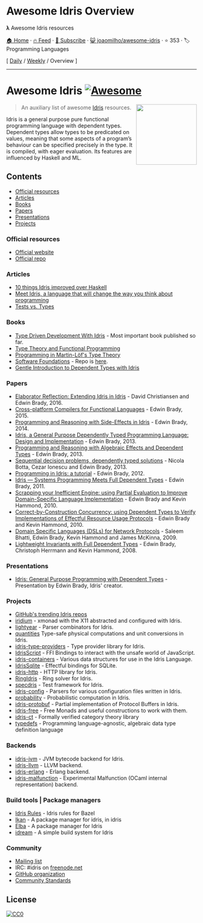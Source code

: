 # Awesome Idris Overview

𝛌 Awesome Idris resources

[🏠 Home](/README.md) · [🔥 Feed](https://www.trackawesomelist.com/joaomilho/awesome-idris/rss.xml) · [📮 Subscribe](https://trackawesomelist.us17.list-manage.com/subscribe?u=d2f0117aa829c83a63ec63c2f&id=36a103854c) · [😺 joaomilho/awesome-idris](https://github.com/joaomilho/awesome-idris) · ⭐ 353 · 🏷️ Programming Languages

[ [Daily](/content/joaomilho/awesome-idris/README.md) / [Weekly](/content/joaomilho/awesome-idris/week/README.md) / Overview ]

---

# Awesome Idris [![Awesome](https://cdn.rawgit.com/sindresorhus/awesome/d7305f38d29fed78fa85652e3a63e154dd8e8829/media/badge.svg)](https://github.com/sindresorhus/awesome)

[<img src="https://www.idris-lang.org/logo/logo.png" align="right" width="160">](https://www.idris-lang.org/)

> An auxiliary list of awesome [Idris](https://www.idris-lang.org/) resources.

Idris is a general purpose pure functional programming language with dependent types. Dependent types allow types to be predicated on values, meaning that some aspects of a program’s behaviour can be specified precisely in the type. It is compiled, with eager evaluation. Its features are influenced by Haskell and ML.

## Contents

*   [Official resources](#official-resources)
*   [Articles](#articles)
*   [Books](#books)
*   [Papers](#papers)
*   [Presentations](#presentations)
*   [Projects](#projects)

### Official resources

*   [Official website](https://www.idris-lang.org/)
*   [Official repo](https://github.com/idris-lang/Idris-dev)

### Articles

*   [10 things Idris improved over Haskell](https://deque.blog/2017/06/14/10-things-idris-improved-over-haskell/)
*   [Meet Idris, a language that will change the way you think about programming](https://crufter.com/idris-a-language-that-will-change-the-way-you-think-about-programming)
*   [Tests vs. Types](http://kevinmahoney.co.uk/articles/tests-vs-types/)

### Books

*   [Type Driven Development With Idris](https://www.manning.com/books/type-driven-development-with-idris) - Most important book published so far.
*   [Type Theory and Functional Programming](https://www.cs.kent.ac.uk/people/staff/sjt/TTFP/)
*   [Programming in Martin-Löf's Type Theory](http://www.cse.chalmers.se/research/group/logic/book/book.pdf)
*   [Software Foundations](https://idris-hackers.github.io/software-foundations/pdf/sf-idris-2018.pdf) - Repo is [here](https://github.com/idris-hackers/software-foundations).
*   [Gentle Introduction to Dependent Types with Idris](https://leanpub.com/gidti)

### Papers

*   [Elaborator Reflection: Extending Idris in Idris](https://eb.host.cs.st-andrews.ac.uk/drafts/elab-reflection.pdf) - David Christiansen and Edwin Brady, 2016.
*   [Cross-platform Compilers for Functional Languages](https://eb.host.cs.st-andrews.ac.uk/drafts/compile-idris.pdf) - Edwin Brady, 2015.
*   [Programming and Reasoning with Side-Effects in Idris](https://eb.host.cs.st-andrews.ac.uk/drafts/eff-tutorial.pdf) - Edwin Brady, 2014.
*   [Idris, a General Purpose Dependently Typed Programming Language: Design and Implementation](https://pdfs.semanticscholar.org/1407/220ca09070233dca256433430d29e5321dc2.pdf) - Edwin Brady, 2013.
*   [Programming and Reasoning with Algebraic Effects and Dependent Types](https://eb.host.cs.st-andrews.ac.uk/drafts/effects.pdf) - Edwin Brady, 2013.
*   [Sequential decision problems, dependently typed solutions](http://eb.host.cs.st-andrews.ac.uk/writings/plmms13.pdf) - Nicola Botta, Cezar Ionescu and Edwin Brady, 2013.
*   [Programming in Idris: a tutorial](http://eb.host.cs.st-andrews.ac.uk/writings/idris-tutorial.pdf) - Edwin Brady, 2012.
*   [Idris — Systems Programming Meets Full Dependent Types](https://eb.host.cs.st-andrews.ac.uk/writings/plpv11.pdf) - Edwin Brady, 2011.
*   [Scrapping your Inefficient Engine: using Partial Evaluation to Improve Domain-Specific Language Implementation](http://eb.host.cs.st-andrews.ac.uk/writings/icfp10.pdf) - Edwin Brady and Kevin Hammond, 2010.
*   [Correct-by-Construction Concurrency: using Dependent Types to Verify Implementations of Effectful Resource Usage Protocols](http://eb.host.cs.st-andrews.ac.uk/writings/fi-cbc.pdf) - Edwin Brady and Kevin Hammond, 2010.
*   [Domain Specific Languages (DSLs) for Network Protocols](http://eb.host.cs.st-andrews.ac.uk/drafts/ngna2009-dsl.pdf) - Saleem Bhatti, Edwin Brady, Kevin Hammond and James McKinna, 2009.
*   [Lightweight Invariants with Full Dependent Types](http://eb.host.cs.st-andrews.ac.uk/drafts/tfp08.pdf) - Edwin Brady, Christoph Herrmann and Kevin Hammond, 2008.

### Presentations

*   [Idris: General Purpose Programming with Dependent Types](https://www.youtube.com/watch?v=vkIlW797JN8) - Presentation by Edwin Brady, Idris' creator.

### Projects

*   [GitHub's trending Idris repos](https://github.com/trending/idris)
*   [iridium](https://github.com/puffnfresh/iridium) - xmonad with the X11 abstracted and configured with Idris.
*   [lightyear](https://github.com/ziman/lightyear) - Parser combinators for Idris.
*   [quantities](https://github.com/timjb/quantities) Type-safe physical computations and unit conversions in Idris.
*   [idris-type-providers](https://github.com/david-christiansen/idris-type-providers) - Type provider library for Idris.
*   [IdrisScript](https://github.com/idris-hackers/IdrisScript) - FFI Bindings to interact with the unsafe world of JavaScript.
*   [idris-containers](https://github.com/jfdm/idris-containers) - Various data structures for use in the Idris Language.
*   [IdrisSqlite](https://github.com/david-christiansen/IdrisSqlite) - Effectful bindings for SQLite.
*   [idris-http](https://github.com/uwap/idris-http) - HTTP library for Idris.
*   [RingIdris](https://github.com/FranckS/RingIdris) - Ring solver for Idris.
*   [specdris](https://github.com/pheymann/specdris) - Test framework for Idris.
*   [idris-config](https://github.com/jfdm/idris-config) - Parsers for various configuration files written in Idris.
*   [probability](https://github.com/BlackBrane/probability) - Probabilistic computation in Idris.
*   [idris-protobuf](https://github.com/google/idris-protobuf) - Partial implementation of Protocol Buffers in Idris.
*   [idris-free](https://github.com/idris-hackers/idris-free) - Free Monads and useful constructions to work with them.
*   [idris-ct](https://github.com/statebox/idris-ct) - Formally verified category theory library
*   [typedefs](https://github.com/typedefs/typedefs) - Programming language-agnostic, algebraic data type definition language

### Backends

*   [idris-jvm](https://github.com/mmhelloworld/idris-jvm) - JVM bytecode backend for Idris.
*   [idris-llvm](https://github.com/idris-hackers/idris-llvm) - LLVM backend.
*   [idris-erlang](https://github.com/lenary/idris-erlang) - Erlang backend.
*   [idris-malfunction](https://github.com/stedolan/idris-malfunction) - Experimental Malfunction (OCaml internal representation) backend.

### Build tools | Package managers

*   [Idris Rules](http://idris.build) - Idris rules for Bazel
*   [Ikan](https://github.com/idris-industry/ikan) - A package manager for idris, in idris
*   [Elba](https://github.com/elba/elba) - A package manager for Idris
*   [idream](https://github.com/idream-build/idream) - A simple build system for Idris

### Community

*   [Mailing list](http://groups.google.com/group/idris-lang)
*   IRC: #idris on [freenode.net](https://webchat.freenode.net/)
*   [GitHub organization](https://github.com/idris-hackers)
*   [Community Standards](https://www.idris-lang.org/documentation/community-standards/)

## License

[![CC0](http://mirrors.creativecommons.org/presskit/buttons/88x31/svg/cc-zero.svg)](https://creativecommons.org/publicdomain/zero/1.0/)

